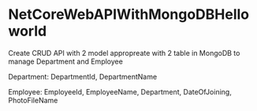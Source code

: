 # NetCoreWebAPIWithMongoDBHelloworld

Create CRUD API with 2 model appropreate with 2 table in MongoDB to manage Department and Employee

Department: DepartmentId, DepartmentName

Employee: EmployeeId, EmployeeName, Department, DateOfJoining, PhotoFileName
